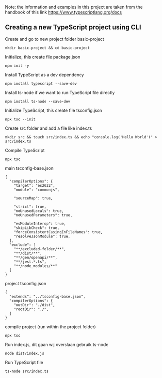 Note: the information and examples in this project are taken from the handbook of this link https://www.typescriptlang.org/docs

## Creating a new TypeScript project using CLI

Create and go to new project folder basic-project
```shell
mkdir basic-project && cd basic-project
```
Initialize, this create file package.json
```shell
npm init -y
```
Install TypeScript as a dev dependency
```shell
npm install typescript --save-dev
```

Install ts-node if we want to run TypeScript file directly
```shell
npm install ts-node --save-dev
```

Initialize TypeScript, this create file tsconfig.json
```shell
npx tsc --init
```

Create src folder and add a file like index.ts
```shell
mkdir src && touch src/index.ts && echo "console.log('Hello World')" > src/index.ts
```

Compile TypeScript
```shell
npx tsc
```

main tsconfig-base.json
```shell
{
  "compilerOptions": {
    "target": "es2022",
    "module": "commonjs",
    
    "sourceMap": true,

    "strict": true,
    "noUnusedLocals": true,
    "noUnusedParameters": true,

    "esModuleInterop": true,
    "skipLibCheck": true,
    "forceConsistentCasingInFileNames": true,
    "resolveJsonModule": true,
  },
  "exclude": [
    "**/excluded-folder/**",
    "**/dist/**",
    "**/gen/openapi/**",
    "**/jest.*.ts",
    "**/node_modules/**"
  ]
}
```

project tsconfig.json
```shell
{
  "extends": "../tsconfig-base.json",
  "compilerOptions": {
    "outDir": "./dist",
    "rootDir": "./",
  }
}
```

compile project (run within the project folder)
```shell
npx tsc
```

Run index.js, dit gaan wij overslaan gebruik ts-node
```shell
node dist/index.js
```

Run TypeScript file
```shell
ts-node src/index.ts
```
